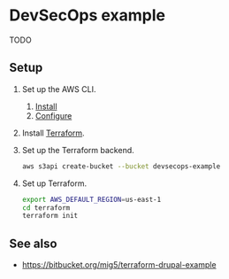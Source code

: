 # DevSecOps example

TODO

## Setup

1. Set up the AWS CLI.
    1. [Install](https://docs.aws.amazon.com/cli/latest/userguide/installing.html)
    1. [Configure](https://docs.aws.amazon.com/cli/latest/userguide/cli-chap-getting-started.html)
1. Install [Terraform](https://www.terraform.io/).
1. Set up the Terraform backend.

    ```sh
    aws s3api create-bucket --bucket devsecops-example
    ```

1. Set up Terraform.

    ```sh
    export AWS_DEFAULT_REGION=us-east-1
    cd terraform
    terraform init
    ```

## See also

* https://bitbucket.org/mig5/terraform-drupal-example
